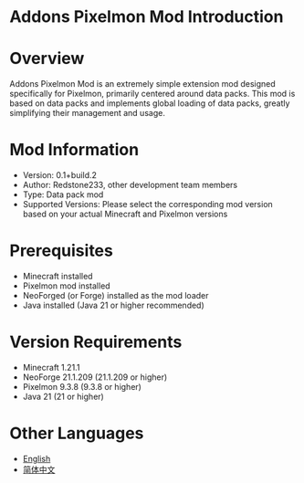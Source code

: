 Addons Pixelmon Mod Introduction
=======

Overview
=======
Addons Pixelmon Mod is an extremely simple extension mod designed specifically for Pixelmon, primarily centered around data packs. This mod is based on data packs and implements global loading of data packs, greatly simplifying their management and usage.

Mod Information
=======
- Version: 0.1+build.2
- Author: Redstone233, other development team members
- Type: Data pack mod
- Supported Versions: Please select the corresponding mod version based on your actual Minecraft and Pixelmon versions

Prerequisites
=======
- Minecraft installed
- Pixelmon mod installed
- NeoForged (or Forge) installed as the mod loader
- Java installed (Java 21 or higher recommended)

Version Requirements
=======
- Minecraft 1.21.1
- NeoForge 21.1.209 (21.1.209 or higher)
- Pixelmon 9.3.8 (9.3.8 or higher)
- Java 21 (21 or higher)

Other Languages
=======
- [English](README.md)
- [简体中文](README.zh.md)
